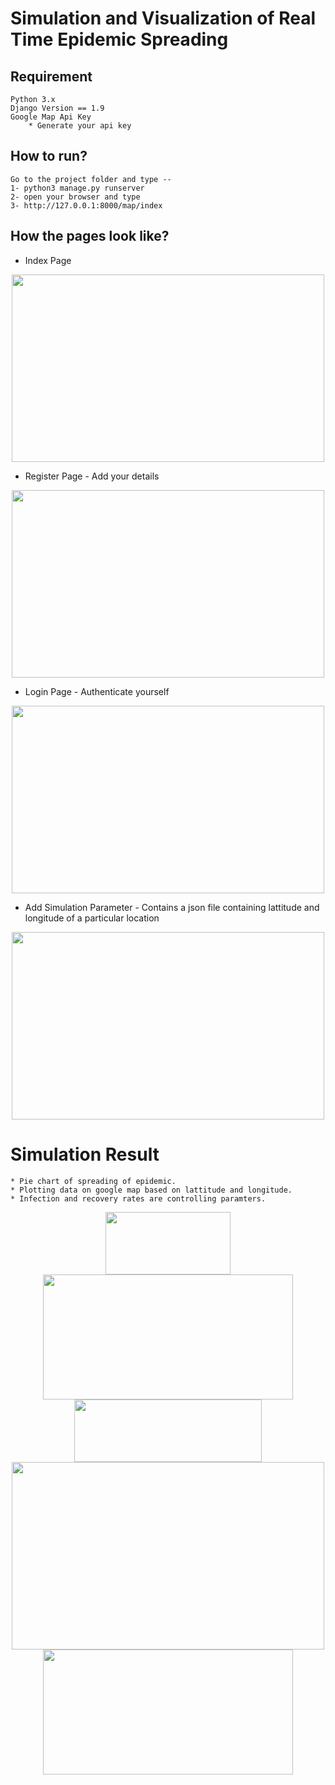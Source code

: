 # Simulation and Visualization of Real Time Epidemic Spreading 

## Requirement
	Python 3.x
	Django Version == 1.9
	Google Map Api Key
		* Generate your api key 
	
## How to run?
	Go to the project folder and type --
	1- python3 manage.py runserver
	2- open your browser and type
	3- http://127.0.0.1:8000/map/index
	
## How the pages look like?

* Index Page

<center><img src = "https://github.com/rr-y/Epidemic-Analysis-and-Visualization/blob/master/screenshots/index.png" height = "300px" width = "500px" >
</center>

* Register Page - Add your details

<center><img src = "https://github.com/rr-y/Epidemic-Analysis-and-Visualization/blob/master/screenshots/register.png" height = "300px" width = "500px" >
</center>

* Login Page - Authenticate yourself

<center><img src = "https://github.com/rr-y/Epidemic-Analysis-and-Visualization/blob/master/screenshots/login.png" height = "300px" width = "500px" >
</center>

* Add Simulation Parameter - Contains a json file containing lattitude and longitude of a particular location

<center><img src = "https://github.com/rr-y/Epidemic-Analysis-and-Visualization/blob/master/screenshots/parameter.png" height = "300px" width = "500px" >
</center>

# Simulation Result
	* Pie chart of spreading of epidemic.
	* Plotting data on google map based on lattitude and longitude.
	* Infection and recovery rates are controlling paramters.

<center><img src = "https://github.com/rr-y/Epidemic-Analysis-and-Visualization/blob/master/screenshots/pie.png" height = "100px" width = "200px" >
</center>

<center><img src = "https://github.com/rr-y/Epidemic-Analysis-and-Visualization/blob/master/screenshots/visu1.png" height = "200px" width = "400px" >
</center>

<center><img src = "https://github.com/rr-y/Epidemic-Analysis-and-Visualization/blob/master/screenshots/vis2.png" height = "100px" width = "300px" >
</center>

<center><img src = "https://github.com/rr-y/Epidemic-Analysis-and-Visualization/blob/master/screenshots/piecomplete.png" height = "300px" width = "500px" >
</center>

<center><img src = "https://github.com/rr-y/Epidemic-Analysis-and-Visualization/blob/master/screenshots/complete.png" height = "200px" width = "400px" >
</center>





	